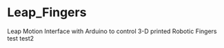 # Leap_Fingers
Leap Motion Interface with Arduino to control 3-D printed Robotic Fingers 
test 
test2
